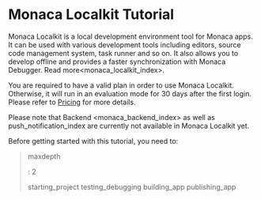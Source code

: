 Monaca Localkit Tutorial
========================

Monaca Localkit is a local development environment tool for Monaca apps.
It can be used with various development tools including editors, source
code management system, task runner and so on. It also allows you to
develop offline and provides a faster synchronization with Monaca
Debugger. Read more&lt;monaca\_localkit\_index&gt;.

<div class="admonition note">

You are required to have a valid plan in order to use Monaca Localkit.
Otherwise, it will run in an evaluation mode for 30 days after the first
login. Please refer to [Pricing](https://monaca.io/pricing.html) for
more details.

</div>

<div class="admonition note">

Please note that Backend &lt;monaca\_backend\_index&gt; as well as
push\_notification\_index are currently not available in Monaca Localkit
yet.

</div>

Before getting started with this tutorial, you need to:

> maxdepth
>
> :   2
>
> starting\_project testing\_debugging building\_app publishing\_app
